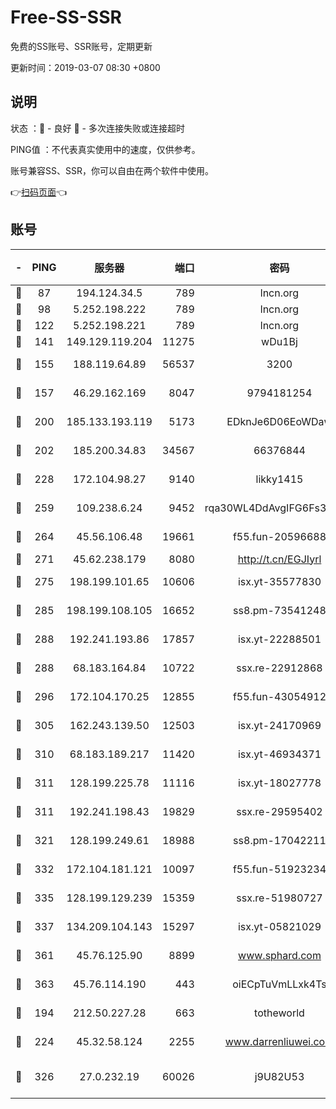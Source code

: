 # Free-SS-SSR

免费的SS账号、SSR账号，定期更新

更新时间：2019-03-07 08:30 +0800

## 说明

状态     ：🙂 - 良好 🙁 - 多次连接失败或连接超时

PING值   ：不代表真实使用中的速度，仅供参考。

账号兼容SS、SSR，你可以自由在两个软件中使用。

👉[扫码页面](https://liesauer.github.io/Free-SS-SSR/)👈

## 账号

|-|PING|服务器|端口|密码|加密方式|区域|
|:----:|:----:|:-----:|-----:|:----:|:----:|:----:|
|🙂|87|194.124.34.5|789|lncn.org|rc4|JP|
|🙂|98|5.252.198.222|789|lncn.org|rc4|JP|
|🙂|122|5.252.198.221|789|lncn.org|rc4|JP|
|🙂|141|149.129.119.204|11275|wDu1Bj|rc4-md5|CN|
|🙂|155|188.119.64.89|56537|3200|aes-256-cfb|RU|
|🙂|157|46.29.162.169|8047|9794181254|aes-256-cfb|RU|
|🙂|200|185.133.193.119|5173|EDknJe6D06EoWDaw|aes-256-cfb|US|
|🙂|202|185.200.34.83|34567|66376844|aes-256-cfb|US|
|🙂|228|172.104.98.27|9140|likky1415|aes-256-cfb|JP|
|🙂|259|109.238.6.24|9452|rqa30WL4DdAvgIFG6Fs3znzTa|aes-256-cfb|FR|
|🙂|264|45.56.106.48|19661|f55.fun-20596688|aes-256-cfb|US|
|🙂|271|45.62.238.179|8080|http://t.cn/EGJIyrl|rc4-md5|CA|
|🙂|275|198.199.101.65|10606|isx.yt-35577830|aes-256-cfb|US|
|🙂|285|198.199.108.105|16652|ss8.pm-73541248|aes-256-cfb|US|
|🙂|288|192.241.193.86|17857|isx.yt-22288501|aes-256-cfb|US|
|🙂|288|68.183.164.84|10722|ssx.re-22912868|aes-256-cfb|US|
|🙂|296|172.104.170.25|12855|f55.fun-43054912|aes-256-cfb|SG|
|🙂|305|162.243.139.50|12503|isx.yt-24170969|aes-256-cfb|US|
|🙂|310|68.183.189.217|11420|isx.yt-46934371|aes-256-cfb|SG|
|🙂|311|128.199.225.78|11116|isx.yt-18027778|aes-256-cfb|SG|
|🙂|311|192.241.198.43|19829|ssx.re-29595402|aes-256-cfb|US|
|🙂|321|128.199.249.61|18988|ss8.pm-17042211|aes-256-cfb|SG|
|🙂|332|172.104.181.121|10097|f55.fun-51923234|aes-256-cfb|SG|
|🙂|335|128.199.129.239|15359|ssx.re-51980727|aes-256-cfb|SG|
|🙂|337|134.209.104.143|15297|isx.yt-05821029|aes-256-cfb|SG|
|🙂|361|45.76.125.90|8899|www.sphard.com|aes-256-cfb|AU|
|🙂|363|45.76.114.190|443|oiECpTuVmLLxk4Ts|aes-256-cfb|AU|
|🙂|194|212.50.227.28|663|totheworld|aes-256-cfb|US|
|🙂|224|45.32.58.124|2255|www.darrenliuwei.com|aes-256-cfb|JP|
|🙁|326|27.0.232.19|60026|j9U82U53|xchacha20-ietf-poly1305|HK|
